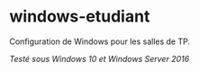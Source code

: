 # windows-etudiant
Configuration de Windows pour les salles de TP. 

*Testé sous Windows 10 et Windows Server 2016*
